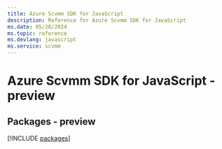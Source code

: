 ```yaml
---
title: Azure Scvmm SDK for JavaScript
description: Reference for Azure Scvmm SDK for JavaScript
ms.date: 05/28/2024
ms.topic: reference
ms.devlang: javascript
ms.service: scvmm
---
```

# Azure Scvmm SDK for JavaScript - preview
## Packages - preview
[!INCLUDE [packages](scvmm-index.md)]